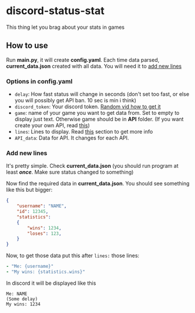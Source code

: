 # discord-status-stat

This thing let you brag about your stats in games

## How to use

Run **main.py**, it will create **config.yaml**. Each time data parsed, **current_data.json** created with all data. You will need it to [add new lines](#add-new-lines)

### Options in config.yaml

- ```delay```: How fast status will change in seconds (don't set too fast, or else you will possibly get API ban. 10 sec is min i think)
- ```discord_token```: Your discord token. [Random vid how to get it](https://www.youtube.com/watch?v=YEgFvgg7ZPI)
- ```game```: name of your game you want to get data from. Set to empty to display just text. Otherwise game should be in **API** folder. (If you want create your own API, read [this](API/README.md))
- ```lines```: Lines to display. Read [this](#add-new-lines) section to get more info
- ```API_data```: Data for API. It changes for each API.

### Add new lines

It's pretty simple. Check **current_data.json** (you should run program at least ***once***. Make sure status changed to something)

Now find the required data in **current_data.json**. You should see something like this but bigger:

```json
{
    "username": "NAME",
    "id": 12345,
    "statistics":
    {
        "wins": 1234,
        "loses": 123,
    }
}
```

Now, to get those data put this after ```lines:``` those lines:

```yaml
- "Me: {username}"
- "My wins: {statistics.wins}"
```

In discord it will be displayed like this

```text
Me: NAME
(Some delay)
My wins: 1234
```
